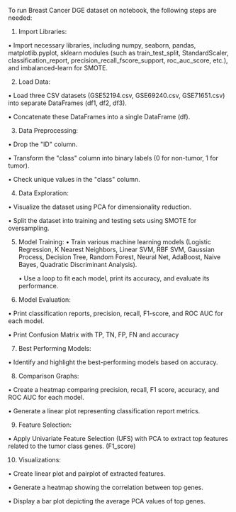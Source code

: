 To run Breast Cancer DGE dataset on notebook, the following steps are needed:

1.	Import Libraries:

•  Import necessary libraries, including numpy, seaborn, pandas, matplotlib.pyplot, sklearn modules (such as train_test_split, StandardScaler, classification_report, precision_recall_fscore_support, roc_auc_score, etc.),   and imbalanced-learn for SMOTE.

2.	Load Data:
 
  •	Load three CSV datasets (GSE52194.csv, GSE69240.csv, GSE71651.csv) into separate DataFrames (df1, df2, df3).
 
  •	Concatenate these DataFrames into a single DataFrame (df).

3.	Data Preprocessing:

  •	Drop the "ID" column.
  
  •	Transform the "class" column into binary labels (0 for non-tumor, 1 for tumor).
  
  •	Check unique values in the "class" column.

4.	Data Exploration:

  •	Visualize the dataset using PCA for dimensionality reduction.
  
  •	Split the dataset into training and testing sets using SMOTE for oversampling.

5.	Model Training:
    •	Train various machine learning models (Logistic Regression, K Nearest Neighbors, Linear SVM, RBF SVM, Gaussian Process, Decision Tree, Random Forest, Neural Net, AdaBoost, Naive Bayes, Quadratic Discriminant Analysis).

    •	Use a loop to fit each model, print its accuracy, and evaluate its performance.

6.	Model Evaluation:
 
  •	Print classification reports, precision, recall, F1-score, and ROC AUC for each model.
  
  •	Print Confusion Matrix with TP, TN, FP, FN and accuracy

7.	Best Performing Models:
  
  •	Identify and highlight the best-performing models based on accuracy.

8.	Comparison Graphs:
  
  •	Create a heatmap comparing precision, recall, F1 score, accuracy, and ROC AUC for each model.
  
  •	Generate a linear plot representing classification report metrics.

9.	Feature Selection:
  
  •	Apply Univariate Feature Selection (UFS) with PCA to extract top features related to the tumor class genes. (F1_score)

10.	Visualizations:
  
  •	Create linear plot and pairplot of extracted features.
  
  •	Generate a heatmap showing the correlation between top genes.
  
  •	Display a bar plot depicting the average PCA values of top genes.

